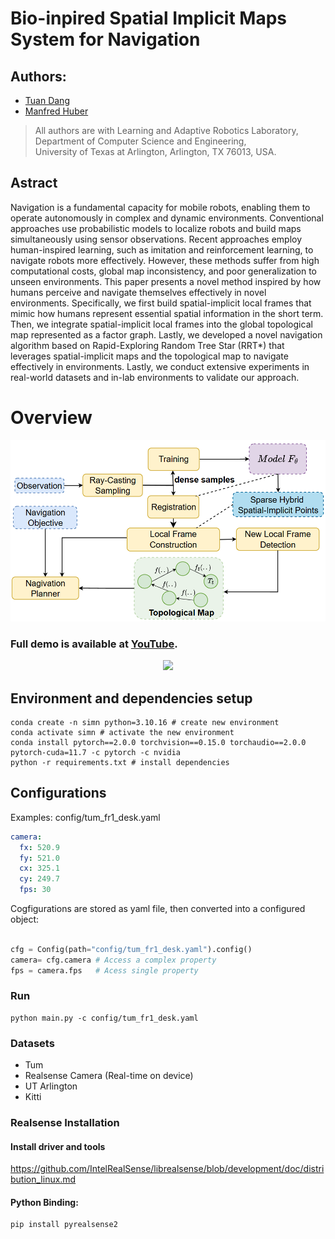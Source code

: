 # Bio-inpired Spatial Implicit Maps System for Navigation

## Authors:
- [Tuan Dang](www.tuandang.info)
- [Manfred Huber](https://www.uta.edu/academics/faculty/profile?user=huber)
> All authors are with Learning and Adaptive Robotics Laboratory,
> Department of Computer Science and Engineering,  
> University of Texas at Arlington, Arlington, TX 76013, USA.

## Astract
Navigation is a fundamental capacity for mobile robots, enabling them to operate autonomously in complex and dynamic environments. Conventional approaches use probabilistic models to localize robots and build maps simultaneously using sensor observations. Recent approaches employ human-inspired learning, such as imitation and reinforcement learning, to navigate robots more effectively. However, these methods suffer from high computational costs, global map inconsistency, and poor generalization to unseen environments. This paper presents a novel method inspired by how humans perceive and navigate themselves effectively in novel environments. Specifically, we first build spatial-implicit local frames that mimic how humans represent essential spatial information in the short term. Then, we integrate spatial-implicit local frames into the global topological map represented as a factor graph. Lastly, we developed a novel navigation algorithm based on Rapid-Exploring Random Tree Star (RRT*) that leverages spatial-implicit maps and the topological map to navigate effectively in environments. Lastly, we conduct extensive experiments in real-world datasets and in-lab environments to validate our approach.

# Overview
<p align="center">
    <img src="images/overview.png"  width="640"/><br/>
</p>

### Full demo is available at [YouTube](https://youtu.be/tBR_HZLbYn4).
<p align="center">
   <img src="images/simn.gif" width="600"/><br/>
   <!-- <i>Baxter is mounted with Intel RealSense D435i RGB-D</i> -->
</p>

## Environment and dependencies setup
``` shell
conda create -n simn python=3.10.16 # create new environment
conda activate simn # activate the new environment
conda install pytorch==2.0.0 torchvision==0.15.0 torchaudio==2.0.0 pytorch-cuda=11.7 -c pytorch -c nvidia 
python -r requirements.txt # install dependencies
```

## Configurations
Examples: config/tum_fr1_desk.yaml
```yaml
camera:
  fx: 520.9
  fy: 521.0
  cx: 325.1
  cy: 249.7
  fps: 30
```
Cogfigurations are stored as yaml file, then converted into a configured object:

``` Python

cfg = Config(path="config/tum_fr1_desk.yaml").config()
camera= cfg.camera # Access a complex property
fps = camera.fps   # Acess single property
```

### Run
``` shell
python main.py -c config/tum_fr1_desk.yaml
```

### Datasets
- Tum
- Realsense Camera (Real-time on device)
- UT Arlington
- Kitti

### Realsense Installation
#### Install driver and tools
https://github.com/IntelRealSense/librealsense/blob/development/doc/distribution_linux.md
#### Python Binding:
```
pip install pyrealsense2
```